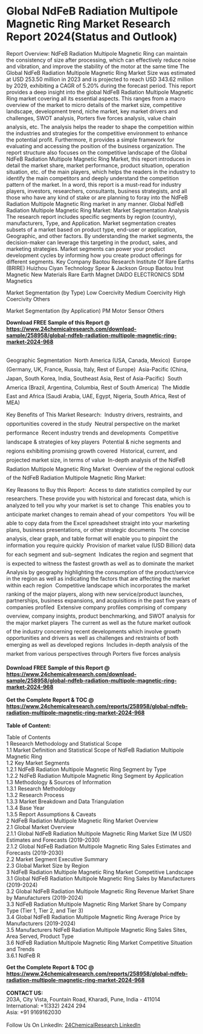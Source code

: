 <h1>Global NdFeB Radiation Multipole Magnetic Ring Market Research Report 2024(Status and Outlook)</h1><p>Report Overview:
NdFeB Radiation Multipole Magnetic Ring can maintain the consistency of size after processing, which can effectively reduce noise and vibration, and improve the stability of the motor at the same time
The Global NdFeB Radiation Multipole Magnetic Ring Market Size was estimated at USD 253.50  million in 2023 and is projected to reach USD 343.62  million by 2029, exhibiting a CAGR of 5.20% during the forecast period. 
This report provides a deep insight into the global NdFeB Radiation Multipole Magnetic Ring market covering all its essential aspects. This ranges from a macro overview of the market to micro details of the market size, competitive landscape, development trend, niche market, key market drivers and challenges, SWOT analysis, Porters five forces analysis, value chain analysis, etc. 
The analysis helps the reader to shape the competition within the industries and strategies for the competitive environment to enhance the potential profit. Furthermore, it provides a simple framework for evaluating and accessing the position of the business organization. The report structure also focuses on the competitive landscape of the Global NdFeB Radiation Multipole Magnetic Ring Market, this report introduces in detail the market share, market performance, product situation, operation situation, etc. of the main players, which helps the readers in the industry to identify the main competitors and deeply understand the competition pattern of the market.
In a word, this report is a must-read for industry players, investors, researchers, consultants, business strategists, and all those who have any kind of stake or are planning to foray into the NdFeB Radiation Multipole Magnetic Ring market in any manner.
Global NdFeB Radiation Multipole Magnetic Ring Market: Market Segmentation Analysis
The research report includes specific segments by region (country), manufacturers, Type, and Application. Market segmentation creates subsets of a market based on product type, end-user or application, Geographic, and other factors. By understanding the market segments, the decision-maker can leverage this targeting in the product, sales, and marketing strategies. Market segments can power your product development cycles by informing how you create product offerings for different segments.
Key Company
Baotou Research Institute Of Rare Earths (BRIRE)
Huizhou Ciyan Technology
Spear &amp; Jackson Group
Baotou Inst Magnetic New Materials
Rare Earth Magnet
DAIDO ELECTRONICS
SDM Magnetics</p><p>
Market Segmentation (by Type)
Low Coercivity
Medium Coercivity
High Coercivity
Others</p><p>
Market Segmentation (by Application)
PM Motor
Sensor
Others</p><div><b>Download FREE Sample of this Report @ 
            <a href="https://www.24chemicalresearch.com/download-sample/258958/global-ndfeb-radiation-multipole-magnetic-ring-market-2024-968">
            https://www.24chemicalresearch.com/download-sample/258958/global-ndfeb-radiation-multipole-magnetic-ring-market-2024-968</a></b></div><br><p>
Geographic Segmentation
 North America (USA, Canada, Mexico)
 Europe (Germany, UK, France, Russia, Italy, Rest of Europe)
 Asia-Pacific (China, Japan, South Korea, India, Southeast Asia, Rest of Asia-Pacific)
 South America (Brazil, Argentina, Columbia, Rest of South America)
 The Middle East and Africa (Saudi Arabia, UAE, Egypt, Nigeria, South Africa, Rest of MEA)</p><p>
Key Benefits of This Market Research:
 Industry drivers, restraints, and opportunities covered in the study
 Neutral perspective on the market performance
 Recent industry trends and developments
 Competitive landscape &amp; strategies of key players
 Potential &amp; niche segments and regions exhibiting promising growth covered
 Historical, current, and projected market size, in terms of value
 In-depth analysis of the NdFeB Radiation Multipole Magnetic Ring Market
 Overview of the regional outlook of the NdFeB Radiation Multipole Magnetic Ring Market:</p><p>
Key Reasons to Buy this Report:
 Access to date statistics compiled by our researchers. These provide you with historical and forecast data, which is analyzed to tell you why your market is set to change
 This enables you to anticipate market changes to remain ahead of your competitors
 You will be able to copy data from the Excel spreadsheet straight into your marketing plans, business presentations, or other strategic documents
 The concise analysis, clear graph, and table format will enable you to pinpoint the information you require quickly
 Provision of market value (USD Billion) data for each segment and sub-segment
 Indicates the region and segment that is expected to witness the fastest growth as well as to dominate the market
 Analysis by geography highlighting the consumption of the product/service in the region as well as indicating the factors that are affecting the market within each region
 Competitive landscape which incorporates the market ranking of the major players, along with new service/product launches, partnerships, business expansions, and acquisitions in the past five years of companies profiled
 Extensive company profiles comprising of company overview, company insights, product benchmarking, and SWOT analysis for the major market players
 The current as well as the future market outlook of the industry concerning recent developments which involve growth opportunities and drivers as well as challenges and restraints of both emerging as well as developed regions
 Includes in-depth analysis of the market from various perspectives through Porters five forces analysis
</p><div><b>Download FREE Sample of this Report @ 
            <a href="https://www.24chemicalresearch.com/download-sample/258958/global-ndfeb-radiation-multipole-magnetic-ring-market-2024-968">
            https://www.24chemicalresearch.com/download-sample/258958/global-ndfeb-radiation-multipole-magnetic-ring-market-2024-968</a></b></div><br><div><b>Get the Complete Report & TOC @ 
            <a href="https://www.24chemicalresearch.com/reports/258958/global-ndfeb-radiation-multipole-magnetic-ring-market-2024-968">
            https://www.24chemicalresearch.com/reports/258958/global-ndfeb-radiation-multipole-magnetic-ring-market-2024-968</a></b></div><br>
            <b>Table of Content:</b><p>Table of Contents<br />
1 Research Methodology and Statistical Scope<br />
1.1 Market Definition and Statistical Scope of NdFeB Radiation Multipole Magnetic Ring<br />
1.2 Key Market Segments<br />
1.2.1 NdFeB Radiation Multipole Magnetic Ring Segment by Type<br />
1.2.2 NdFeB Radiation Multipole Magnetic Ring Segment by Application<br />
1.3 Methodology & Sources of Information<br />
1.3.1 Research Methodology<br />
1.3.2 Research Process<br />
1.3.3 Market Breakdown and Data Triangulation<br />
1.3.4 Base Year<br />
1.3.5 Report Assumptions & Caveats<br />
2 NdFeB Radiation Multipole Magnetic Ring Market Overview<br />
2.1 Global Market Overview<br />
2.1.1 Global NdFeB Radiation Multipole Magnetic Ring Market Size (M USD) Estimates and Forecasts (2019-2030)<br />
2.1.2 Global NdFeB Radiation Multipole Magnetic Ring Sales Estimates and Forecasts (2019-2030)<br />
2.2 Market Segment Executive Summary<br />
2.3 Global Market Size by Region<br />
3 NdFeB Radiation Multipole Magnetic Ring Market Competitive Landscape<br />
3.1 Global NdFeB Radiation Multipole Magnetic Ring Sales by Manufacturers (2019-2024)<br />
3.2 Global NdFeB Radiation Multipole Magnetic Ring Revenue Market Share by Manufacturers (2019-2024)<br />
3.3 NdFeB Radiation Multipole Magnetic Ring Market Share by Company Type (Tier 1, Tier 2, and Tier 3)<br />
3.4 Global NdFeB Radiation Multipole Magnetic Ring Average Price by Manufacturers (2019-2024)<br />
3.5 Manufacturers NdFeB Radiation Multipole Magnetic Ring Sales Sites, Area Served, Product Type<br />
3.6 NdFeB Radiation Multipole Magnetic Ring Market Competitive Situation and Trends<br />
3.6.1 NdFeB R</p><div><b>Get the Complete Report & TOC @ 
            <a href="https://www.24chemicalresearch.com/reports/258958/global-ndfeb-radiation-multipole-magnetic-ring-market-2024-968">
            https://www.24chemicalresearch.com/reports/258958/global-ndfeb-radiation-multipole-magnetic-ring-market-2024-968</a></b></div><br><b>CONTACT US:</b><br>
            203A, City Vista, Fountain Road, Kharadi, Pune, India - 411014<br>
            International: +1(332) 2424 294<br>
            Asia: +91 9169162030 <br><br>
            Follow Us On LinkedIn: <a href="https://www.linkedin.com/company/24chemicalresearch/">24ChemicalResearch LinkedIn</a>